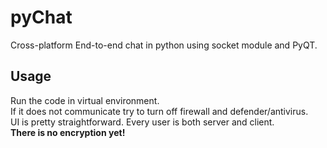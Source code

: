 # pyChat

Cross-platform End-to-end chat in python using socket module and PyQT. 


## Usage

Run the code in virtual environment.  
If it does not communicate try to turn off firewall and defender/antivirus.  
UI is pretty straightforward. 
Every user is both server and client.   
**There is no encryption yet!**